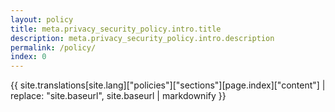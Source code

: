 ```yaml
---
layout: policy
title: meta.privacy_security_policy.intro.title
description: meta.privacy_security_policy.intro.description
permalink: /policy/
index: 0
---
```


{{ site.translations[site.lang]["policies"]["sections"][page.index]["content"] | replace: "site.baseurl", site.baseurl | markdownify }}
